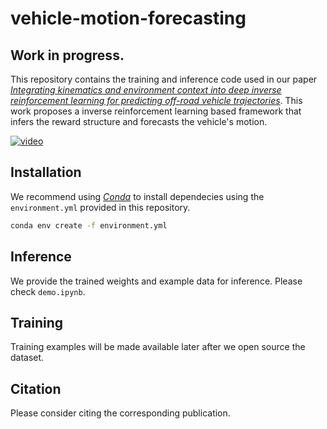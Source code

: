 # vehicle-motion-forecasting
## Work in progress.

This repository contains the training and inference code used in our paper *[Integrating kinematics and environment context into deep inverse reinforcement learning for predicting off-road vehicle trajectories](https://arxiv.org/abs/1810.07225)*. This work proposes a inverse reinforcement learning based framework that infers the reward structure and forecasts the vehicle's motion.

[![video](https://img.youtube.com/vi/nuJjIdEEDBk/0.jpg)](https://www.youtube.com/watch?v=nuJjIdEEDBk)

## Installation
We recommend using *[Conda](https://conda.io/docs/)* to install dependecies using the `environment.yml` provided in this repository.
```bash
conda env create -f environment.yml
```

## Inference
We provide the trained weights and example data for inference. Please check `demo.ipynb`.

## Training
Training examples will be made available later after we open source the dataset.

## Citation
Please consider citing the corresponding publication.
